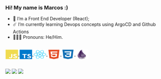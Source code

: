 ### Hi! My name is Marcos :)

- 🔭 I’m a Front End Developer (React);
- ☄️ I’m currently learning Devops concepts using ArgoCD and Github Actions
- 💁🏻‍♂️ Pronouns: He/Him.

<div>
  <a href="https://github.com/mrviniciux">
  <!-- <img height="162em" src="https://github-readme-stats.vercel.app/api?username=mrviniciux&show_icons=true&theme=github_dark&include_all_commits=true&count_private=true"/>
  <img height="162em" src="https://github-readme-stats.vercel.app/api/top-langs/?username=mrviniciux&layout=compact&langs_count=7&theme=github_dark"/> -->
</div>
  <div style="display: inline_block"><br>
  <img align="center" alt="Gab-Js" height="30" width="40" src="https://raw.githubusercontent.com/devicons/devicon/master/icons/javascript/javascript-plain.svg">
  <img align="center" alt="Gab-Ts" height="30" width="40" src="https://raw.githubusercontent.com/devicons/devicon/master/icons/typescript/typescript-plain.svg">
  <img align="center" alt="Gab-React" height="30" width="40" src="https://raw.githubusercontent.com/devicons/devicon/master/icons/react/react-original.svg">
  <img align="center" alt="Gab-HTML" height="30" width="40" src="https://raw.githubusercontent.com/devicons/devicon/master/icons/html5/html5-plain.svg">
  <img align="center" alt="Gab-CSS" height="30" width="40" src="https://raw.githubusercontent.com/devicons/devicon/master/icons/css3/css3-plain.svg">
   <img align="center" alt="Gab-py" height="30" width="40" src="https://raw.githubusercontent.com/devicons/devicon/master/icons/elixir/elixir-original.svg">
  <!-- <img align="right" alt="Mr. Robot" src="https://i.giphy.com/media/oFvFtrhrmIFFe/giphy.webp"> -->
</div>
  
  ##
  
 <div> 
  <a href = "mailto:httpmarks@gmail.com"><img src="https://img.shields.io/badge/-Gmail-%23333?style=for-the-badge&logo=gmail&logoColor=white" target="_blank"></a>
   <a href="https://instagram.com/mrviniciux" target="_blank"><img src="https://img.shields.io/badge/-Instagram-%23E4405F?style=for-the-badge&logo=instagram&logoColor=white" target="_blank"></a>
  <a href="https://www.linkedin.com/in/mrviniciux/" target="_blank"><img src="https://img.shields.io/badge/-LinkedIn-%230077B5?style=for-the-badge&logo=linkedin&logoColor=white" target="_blank"></a>
</div>

